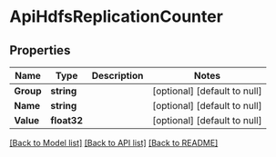 # ApiHdfsReplicationCounter

## Properties
Name | Type | Description | Notes
------------ | ------------- | ------------- | -------------
**Group** | **string** |  | [optional] [default to null]
**Name** | **string** |  | [optional] [default to null]
**Value** | **float32** |  | [optional] [default to null]

[[Back to Model list]](../README.md#documentation-for-models) [[Back to API list]](../README.md#documentation-for-api-endpoints) [[Back to README]](../README.md)


